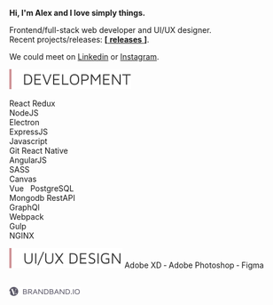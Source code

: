 **Hi, I'm Alex and I love simply things.**  

Frontend/full-stack web developer and UI/UX designer.  
Recent projects/releases: [**[** **releases** **]**][releases].  

We could meet on [Linkedin] or [Instagram].  

<img src = "https://raw.githubusercontent.com/hadabr/hadabr/master/assets/development.svg"/>  

React 
Redux  
NodeJS  
Electron  
ExpressJS  
Javascript  
Git 
React Native  
AngularJS  
SASS    
Canvas  
Vue &nbsp; 
PostgreSQL  
Mongodb 
RestAPI  
GraphQl  
Webpack  
Gulp  
NGINX    
  
<img src = "https://raw.githubusercontent.com/hadabr/hadabr/master/assets/ui.svg"/>  
Adobe XD ‐
Adobe Photoshop ‐
Figma  

&nbsp;   
[![brandband](https://raw.githubusercontent.com/hadabr/hadabr/master/assets/brandband-i.png
 "brandband")](https://brandband.io/)  

   [linkedin]: <https://www.linkedin.com/in/alex-dovghii/>
   [instagram]: <https://www.instagram.com/pockethabr>
   [behance]: <https://www.behance.net/alexdovghi6c9c>
   [releases]: <https://github.com/hadabr/releases>

